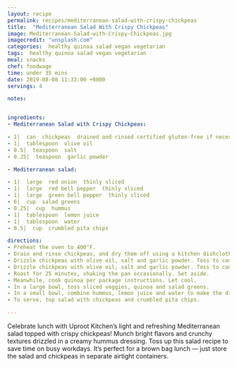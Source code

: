 ```yaml
---
layout: recipe
permalink: recipes/mediterranean-salad-with-crispy-chickpeas
title:  "Mediterranean Salad With Crispy Chickpeas"
image: Mediterranean-Salad-with-Crispy-Chickpeas.jpg
imagecredit: "unsplash.com"
categories:  healthy quinoa salad vegan vegetarian
tags:  healthy quinoa salad vegan vegetarian
meal: snacks
chef: foodwage
time: under 35 mins
date: 2019-08-08 11:33:00 +0800
servings: 4

notes:


ingredients:
- Mediterranean Salad with Crispy Chickpeas:

- 1|  can  chickpeas  drained and rinsed certified gluten-free if necessary
- 1|  tablespoon  olive oil
- 0.5|  teaspoon  salt
- 0.25|  teaspoon  garlic powder

- Mediterranean salad:

- 1|  large  red onion  thinly sliced
- 1|  large  red bell pepper  thinly sliced
- 1|  large  green bell pepper  thinly sliced
- 6|  cup  salad greens
- 0.25|  cup  hummus
- 1|  tablespoon  lemon juice
- 1|  tablespoon  water
- 0.5|  cup  crumbled pita chips

directions:
- Preheat the oven to 400°F.
- Drain and rinse chickpeas, and dry them off using a kitchen dishcloth. Spread them on a baking sheet lined with parchment or foil.
- Drizzle chickpeas with olive oil, salt and garlic powder. Toss to combine.
- Drizzle chickpeas with olive oil, salt and garlic powder. Toss to combine.
- Roast for 25 minutes, shaking the pan occasionally. Set aside.
- Meanwhile, cook quinoa per package instructions. Let cool.
- In a large bowl, toss sliced veggies, quinoa and salad greens.
- In a small bowl, combine hummus, lemon juice and water to make the dressing. Drizzle over the salad, and toss until coated.
- To serve, top salad with chickpeas and crumbled pita chips.

---
```


Celebrate lunch with Uproot Kitchen’s light and refreshing Mediterranean salad topped with crispy chickpeas! Munch bright flavors and crunchy textures drizzled in a creamy hummus dressing. Toss up this salad recipe to save time on busy workdays. It’s perfect for a brown bag lunch — just store the salad and chickpeas in separate airtight containers.